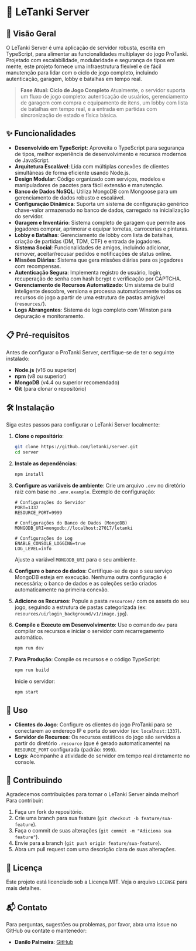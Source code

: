 # 🚀 LeTanki Server

## 🌟 Visão Geral

O LeTanki Server é uma aplicação de servidor robusta, escrita em TypeScript, para alimentar as funcionalidades multiplayer do jogo ProTanki. Projetado com escalabilidade, modularidade e segurança de tipos em mente, este projeto fornece uma infraestrutura flexível e de fácil manutenção para lidar com o ciclo de jogo completo, incluindo autenticação, garagem, lobby e batalhas em tempo real.

> **Fase Atual: Ciclo de Jogo Completo**
> Atualmente, o servidor suporta um fluxo de jogo completo: autenticação de usuários, gerenciamento de garagem com compra e equipamento de itens, um lobby com lista de batalhas em tempo real, e a entrada em partidas com sincronização de estado e física básica.

## ✨ Funcionalidades

- **Desenvolvido em TypeScript**: Aproveita o TypeScript para segurança de tipos, melhor experiência de desenvolvimento e recursos modernos de JavaScript.
- **Arquitetura Escalável**: Lida com múltiplas conexões de clientes simultâneas de forma eficiente usando Node.js.
- **Design Modular**: Código organizado com serviços, modelos e manipuladores de pacotes para fácil extensão e manutenção.
- **Banco de Dados NoSQL**: Utiliza MongoDB com Mongoose para um gerenciamento de dados robusto e escalável.
- **Configuração Dinâmica**: Suporta um sistema de configuração genérico chave-valor armazenado no banco de dados, carregado na inicialização do servidor.
- **Garagem e Inventário**: Sistema completo de garagem que permite aos jogadores comprar, aprimorar e equipar torretas, carrocerias e pinturas.
- **Lobby e Batalhas**: Gerenciamento de lobby com lista de batalhas, criação de partidas (DM, TDM, CTF) e entrada de jogadores.
- **Sistema Social**: Funcionalidades de amigos, incluindo adicionar, remover, aceitar/recusar pedidos e notificações de status online.
- **Missões Diárias**: Sistema que gera missões diárias para os jogadores com recompensas.
- **Autenticação Segura**: Implementa registro de usuário, login, recuperação de senha com hash bcrypt e verificação por CAPTCHA.
- **Gerenciamento de Recursos Automatizado**: Um sistema de build inteligente descobre, versiona e processa automaticamente todos os recursos do jogo a partir de uma estrutura de pastas amigável (`resources/`).
- **Logs Abrangentes**: Sistema de logs completo com Winston para depuração e monitoramento.

## 📋 Pré-requisitos

Antes de configurar o ProTanki Server, certifique-se de ter o seguinte instalado:

- **Node.js** (v16 ou superior)
- **npm** (v8 ou superior)
- **MongoDB** (v4.4 ou superior recomendado)
- **Git** (para clonar o repositório)

## 🛠️ Instalação

Siga estes passos para configurar o LeTanki Server localmente:

1.  **Clone o repositório**:

    ```sh
    git clone https://github.com/letanki/server.git
    cd server
    ```

2.  **Instale as dependências**:

    ```sh
    npm install
    ```

3.  **Configure as variáveis de ambiente**:
    Crie um arquivo `.env` no diretório raiz com base no `.env.example`. Exemplo de configuração:

    ```env
    # Configurações do Servidor
    PORT=1337
    RESOURCE_PORT=9999

    # Configurações do Banco de Dados (MongoDB)
    MONGODB_URI=mongodb://localhost:27017/letanki

    # Configurações de Log
    ENABLE_CONSOLE_LOGGING=true
    LOG_LEVEL=info
    ```

    Ajuste a variável `MONGODB_URI` para o seu ambiente.

4.  **Configure o banco de dados**:
    Certifique-se de que o seu serviço MongoDB esteja em execução. Nenhuma outra configuração é necessária; o banco de dados e as coleções serão criados automaticamente na primeira conexão.

5.  **Adicione os Recursos**:
    Popule a pasta `resources/` com os assets do seu jogo, seguindo a estrutura de pastas categorizada (ex: `resources/ui/login_background/v1/image.jpg`).

6.  **Compile e Execute em Desenvolvimento**:
    Use o comando `dev` para compilar os recursos e iniciar o servidor com recarregamento automático.

    ```sh
    npm run dev
    ```

7.  **Para Produção**:
    Compile os recursos e o código TypeScript:
    ```sh
    npm run build
    ```
    Inicie o servidor:
    ```sh
    npm start
    ```

## 🚀 Uso

- **Clientes do Jogo**: Configure os clientes do jogo ProTanki para se conectarem ao endereço IP e porta do servidor (ex: `localhost:1337`).
- **Servidor de Recursos**: Os recursos estáticos do jogo são servidos a partir do diretório `.resource` (que é gerado automaticamente) na `RESOURCE_PORT` configurada (padrão: `9999`).
- **Logs**: Acompanhe a atividade do servidor em tempo real diretamente no console.

## 🤝 Contribuindo

Agradecemos contribuições para tornar o LeTanki Server ainda melhor! Para contribuir:

1.  Faça um fork do repositório.
2.  Crie uma branch para sua feature (`git checkout -b feature/sua-feature`).
3.  Faça o commit de suas alterações (`git commit -m "Adiciona sua feature"`).
4.  Envie para a branch (`git push origin feature/sua-feature`).
5.  Abra um pull request com uma descrição clara de suas alterações.

## 📜 Licença

Este projeto está licenciado sob a Licença MIT. Veja o arquivo `LICENSE` para mais detalhes.

## 📬 Contato

Para perguntas, sugestões ou problemas, por favor, abra uma issue no GitHub ou contate o mantenedor:

- **Danilo Palmeira**: [GitHub](https://github.com/danilopalmeira)
